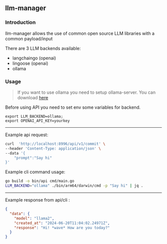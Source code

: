 ## llm-manager


### Introduction

llm-manager allows the use of common open source LLM libraries with a common payload/input

There are 3 LLM backends available:
- langchaingo (openai)
- lingoose (openai)
- ollama


### Usage

> If you want to use ollama you need to setup ollama-server. You can download [here](https://ollama.ai/download) 

Before using API you need to set env some variables for backend.

```
export LLM_BACKEND=ollama;
export OPENAI_API_KEY=yourkey
```

---

Example api request: 

```bash
curl  'http://localhost:8996/api/v1/commit' \
--header 'Content-Type: application/json' \
--data '{
    "prompt":"Say hi"
}'

```

Example cli command usage:


```bash
go build -o bin/api cmd/main.go
LLM_BACKEND="ollama" ./bin/arm64/darwin/cmd -p "Say hi" | jq .
```

---

Example response from api/cli : 


```json
{
  "data": {
    "model": "llama2",
    "created_at": "2024-06-20T11:04:02.24971Z",
    "response": "Hi! *wave* How are you today?"
  }
}

```